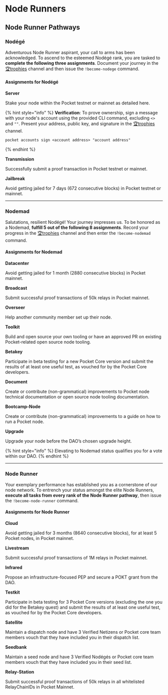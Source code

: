 # Node Runners

## Node Runner Pathways

### Nodégé

Adventurous Node Runner aspirant, your call to arms has been acknowledged. To ascend to the esteemed Nodégé rank, you are tasked to **complete the following three assignments**. Document your journey in the [🏆trophies](https://discord.com/channels/553741558869131266/763504639299289138) channel and then issue the `!become-nodege` command.

#### Assignments for Nodégé

**Server**

Stake your node within the Pocket testnet or mainnet as detailed here.

{% hint style="info" %}
**Verification**: To prove ownership, sign a message with your node's account using the provided CLI command, excluding `<>` and `""`. Present your address, public key, and signature in the [🏆trophies](https://discord.com/channels/553741558869131266/763504639299289138) channel.

```
pocket accounts sign <account address> "account address"
```
{% endhint %}

**Transmission**

Successfully submit a proof transaction in Pocket testnet or mainnet.

**Jailbreak**

Avoid getting jailed for 7 days (672 consecutive blocks) in Pocket testnet or mainnet.

***

### Nodemad

Salutations, resilient Nodégé! Your journey impresses us. To be honored as a Nodemad, **fulfill 5 out of the following 8 assignments**. Record your progress in the [🏆trophies](https://discord.com/channels/553741558869131266/763504639299289138) channel and then enter the `!become-nodemad` command.

#### Assignments for Nodemad

**Datacenter**

Avoid getting jailed for 1 month (2880 consecutive blocks) in Pocket mainnet.

**Broadcast**

Submit successful proof transactions of 50k relays in Pocket mainnet.

**Overseer**

Help another community member set up their node.

**Toolkit**

Build and open source your own tooling or have an approved PR on existing Pocket-related open source node tooling.

**Betakey**

Participate in beta testing for a new Pocket Core version and submit the results of at least one useful test, as vouched for by the Pocket Core developers.

**Document**

Create or contribute (non-grammatical) improvements to Pocket node technical documentation or open source node tooling documentation.

**Bootcamp-Node**

Create or contribute (non-grammatical) improvements to a guide on how to run a Pocket node.

**Upgrade**

Upgrade your node before the DAO’s chosen upgrade height.

{% hint style="info" %}
Elevating to Nodemad status qualifies you for a vote within our DAO.&#x20;
{% endhint %}

***

### Node Runner

Your exemplary performance has established you as a cornerstone of our node network. To entrench your status amongst the elite Node Runners, **execute all tasks from every rank of the Node Runner pathway**, then issue the `!become-node-runner` command.

#### Assignments for Node Runner

**Cloud**

Avoid getting jailed for 3 months (8640 consecutive blocks), for at least 5 Pocket nodes, in Pocket mainnet.

**Livestream**

Submit successful proof transactions of 1M relays in Pocket mainnet.

**Infrared**

Propose an infrastructure-focused PEP and secure a POKT grant from the DAO.

**Testkit**

Participate in beta testing for 3 Pocket Core versions (excluding the one you did for the Betakey quest) and submit the results of at least one useful test, as vouched for by the Pocket Core developers.

**Satellite**

Maintain a dispatch node and have 3 Verified Netizens or Pocket core team members vouch that they have included you in their dispatch list.

**Seedbank**

Maintain a seed node and have 3 Verified Nodégés or Pocket core team members vouch that they have included you in their seed list.

**Relay-Station**

Submit successful proof transactions of 50k relays in all whitelisted RelayChainIDs in Pocket Mainnet.
